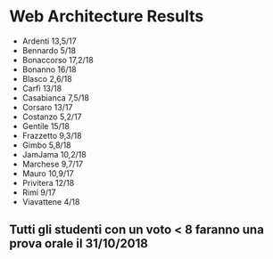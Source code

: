 # Web Architecture Results

* Ardenti 13,5/17
* Bennardo 5/18
* Bonaccorso 17,2/18
* Bonanno 16/18
* Blasco 2,6/18
* Carfì 13/18
* Casabianca 7,5/18
* Corsaro 13/17
* Costanzo 5,2/17
* Gentile 15/18
* Frazzetto 9,3/18
* Gimbo 5,8/18
* JamJama 10,2/18
* Marchese 9,7/17
* Mauro 10,9/17
* Privitera 12/18
* Rimi 9/17
* Viavattene 4/18

## Tutti gli studenti con un voto < 8 faranno una prova orale il 31/10/2018

